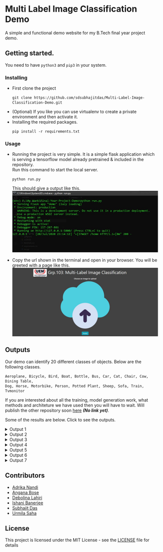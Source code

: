 # Multi Label Image Classification Demo
A simple and functional demo website for my B.Tech final year project demo.

## Getting started.
You need to have `python3` and `pip3` in your system.

### Installing
- First clone the project
  ```
  git clone https://github.com/sdsubhajitdas/Multi-Label-Image-Classification-Demo.git
  ```
- (Optional) If you like you can use virtualenv to create a private environment and then activate it.
- Installing the required packages.
  ```
  pip install -r requirements.txt
  ```
### Usage
- Running the project is very simple. It is a simple flask application which is serving a tensorflow model already pretrained & included in the repository. <br>
  Run this command to start the local server.
  ```
  python run.py
  ```
  This should give a output like this.<br>
  ![Terminal Output](screenshots/1.jpg)

- Copy the url shown in the terminal and open in your browser. You will be greeted with a page like this.
  ![Homepage](screenshots/2.jpg)

## Outputs
Our demo can identify 20 different classes of objects. Below are the following classes.
```
Aeroplane, Bicycle, Bird, Boat, Bottle, Bus, Car, Cat, Chair, Cow, Dining Table,
Dog, Horse, Motorbike, Person, Potted Plant, Sheep, Sofa, Train, Tvmonitor
```
If you are interested about all the training, model generation work, what methods and architeture we have used then you will have to wait. Will publish the other repository soon [here](#) ***(No link yet)***.

Some of the results are below. Click to see the outputs.<br>

<details><summary>Output 1</summary>
<p>

![Output 1](screenshots/3.jpg)

</p>
</details>

<details><summary>Output 2</summary>
<p>

![Output 2](screenshots/4.jpg)

</p>
</details>

<details><summary>Output 3</summary>
<p>

![Output 3](screenshots/5.jpg)

</p>
</details>

<details><summary>Output 4</summary>
<p>

![Output 4](screenshots/6.jpg)

</p>
</details>

<details><summary>Output 5</summary>
<p>

![Output 5](screenshots/7.jpg)

</p>
</details>

<details><summary>Output 6</summary>
<p>

![Output 6](screenshots/8.jpg)

</p>
</details>

<details><summary>Output 7</summary>
<p>

![Output 7](screenshots/9.jpg)

</p>
</details>

## Contributors

- [Adrika Nandi](https://www.linkedin.com/in/adrika-nandi-91961015b/)
- [Angana Bose](https://www.linkedin.com/in/angana-bose-4b0a10143/)
- [Debolina Lahiri](https://www.facebook.com/debolina.lahiri.73)
- [Ishani Banerjee](https://www.facebook.com/rimi.banerjee.54390)
- [Subhajit Das](https://sdsubhajitdas.github.io/)
- [Urmila Saha](https://www.facebook.com/urmila.saha.790)

## License
This project is licensed under the MIT License - see the [LICENSE](LICENSE) file for details
